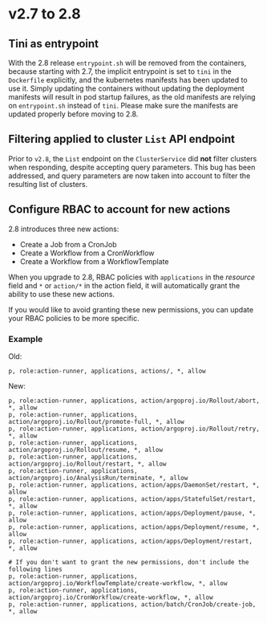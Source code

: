 # v2.7 to 2.8

## Tini as entrypoint

With the 2.8 release `entrypoint.sh` will be removed from the containers,
because starting with 2.7, the implicit entrypoint is set to `tini` in the
`Dockerfile` explicitly, and the kubernetes manifests has been updated to use
it. Simply updating the containers without updating the deployment manifests
will result in pod startup failures, as the old manifests are relying on
`entrypoint.sh` instead of `tini`. Please make sure the manifests are updated
properly before moving to 2.8.

## Filtering applied to cluster `List` API endpoint

Prior to `v2.8`, the `List` endpoint on the `ClusterService` did **not** filter
clusters when responding, despite accepting query parameters. This bug has
been addressed, and query parameters are now taken into account to filter the
resulting list of clusters.

## Configure RBAC to account for new actions

2.8 introduces three new actions:
* Create a Job from a CronJob
* Create a Workflow from a CronWorkflow
* Create a Workflow from a WorkflowTemplate

When you upgrade to 2.8, RBAC policies with `applications` in the *resource*
field and `*` or `action/*` in the action field, it will automatically grant the
ability to use these new actions.

If you would like to avoid granting these new permissions, you can update your RBAC policies to be more specific.

### Example

Old:

```csv
p, role:action-runner, applications, actions/, *, allow
```

New:

```csv
p, role:action-runner, applications, action/argoproj.io/Rollout/abort, *, allow
p, role:action-runner, applications, action/argoproj.io/Rollout/promote-full, *, allow
p, role:action-runner, applications, action/argoproj.io/Rollout/retry, *, allow
p, role:action-runner, applications, action/argoproj.io/Rollout/resume, *, allow
p, role:action-runner, applications, action/argoproj.io/Rollout/restart, *, allow
p, role:action-runner, applications, action/argoproj.io/AnalysisRun/terminate, *, allow
p, role:action-runner, applications, action/apps/DaemonSet/restart, *, allow
p, role:action-runner, applications, action/apps/StatefulSet/restart, *, allow
p, role:action-runner, applications, action/apps/Deployment/pause, *, allow
p, role:action-runner, applications, action/apps/Deployment/resume, *, allow
p, role:action-runner, applications, action/apps/Deployment/restart, *, allow

# If you don't want to grant the new permissions, don't include the following lines
p, role:action-runner, applications, action/argoproj.io/WorkflowTemplate/create-workflow, *, allow
p, role:action-runner, applications, action/argoproj.io/CronWorkflow/create-workflow, *, allow
p, role:action-runner, applications, action/batch/CronJob/create-job, *, allow
```
